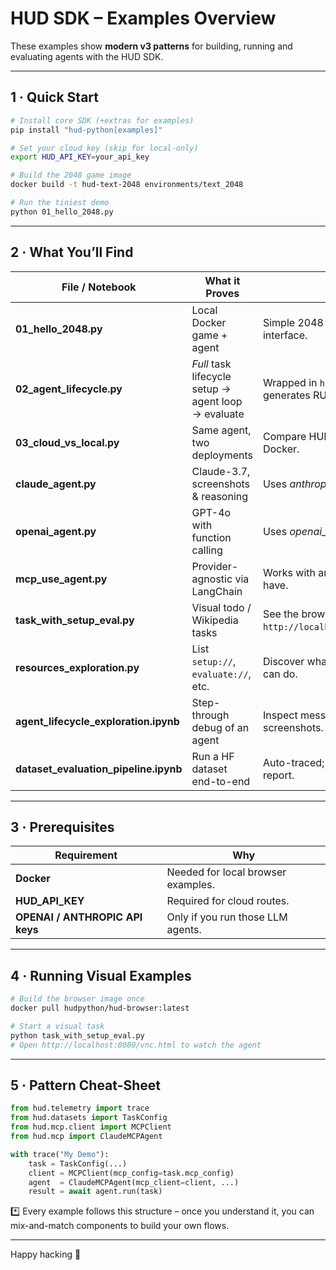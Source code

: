 # HUD SDK – Examples Overview

These examples show **modern v3 patterns** for building, running and evaluating agents with the HUD SDK.

---

## 1 · Quick Start

```bash
# Install core SDK (+extras for examples)
pip install "hud-python[examples]"

# Set your cloud key (skip for local-only)
export HUD_API_KEY=your_api_key

# Build the 2048 game image
docker build -t hud-text-2048 environments/text_2048

# Run the tiniest demo
python 01_hello_2048.py
```

---

## 2 · What You’ll Find

| File / Notebook | What it Proves | Notes |
|-----------------|----------------|-------|
| **01_hello_2048.py** | Local Docker game + agent | Simple 2048 game with text interface.
| **02_agent_lifecycle.py** | *Full* task lifecycle <br>setup → agent loop → evaluate | Wrapped in `hud.trace()` – generates RUN_ID.
| **03_cloud_vs_local.py** | Same agent, two deployments | Compare HUD cloud vs local Docker.
| **claude_agent.py** | Claude-3.7, screenshots & reasoning | Uses *anthropic_computer* tool.
| **openai_agent.py** | GPT-4o with function calling | Uses *openai_computer* tool.
| **mcp_use_agent.py** | Provider-agnostic via LangChain | Works with any LLM key you have.
| **task_with_setup_eval.py** | Visual todo / Wikipedia tasks | See the browser at `http://localhost:8080/vnc.html`.
| **resources_exploration.py** | List `setup://`, `evaluate://`, etc. | Discover what an MCP server can do.
| **agent_lifecycle_exploration.ipynb** | Step-through debug of an agent | Inspect messages, tool calls, screenshots.
| **dataset_evaluation_pipeline.ipynb** | Run a HF dataset end-to-end | Auto-traced; outputs CSV + MD report.

---

## 3 · Prerequisites

| Requirement | Why |
|-------------|-----|
| **Docker** | Needed for local browser examples. |
| **HUD_API_KEY** | Required for cloud routes. |
| **OPENAI / ANTHROPIC API keys** | Only if you run those LLM agents. |

---

## 4 · Running Visual Examples

```bash
# Build the browser image once
docker pull hudpython/hud-browser:latest

# Start a visual task
python task_with_setup_eval.py
# Open http://localhost:8080/vnc.html to watch the agent
```

---

## 5 · Pattern Cheat-Sheet

```python
from hud.telemetry import trace
from hud.datasets import TaskConfig
from hud.mcp.client import MCPClient
from hud.mcp import ClaudeMCPAgent

with trace("My Demo"):
    task = TaskConfig(...)
    client = MCPClient(mcp_config=task.mcp_config)
    agent  = ClaudeMCPAgent(mcp_client=client, ...)
    result = await agent.run(task)
```

*️⃣  Every example follows this structure – once you understand it, you can mix-and-match components to build your own flows.

---

Happy hacking 🚀
